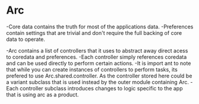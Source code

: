 #  Arc

-Core data contains the truth for most of the applications data. 
-Preferences contain settings that are trivial and don't require the full backing of core data to operate. 

-Arc contains a list of controllers that it uses to abstract away direct acess to coredata and preferences.
-Each controller simply references coredata and can be used directly to perform certain actions. 
	-It is import ant to note that while you can create instances of controllers to perform tasks, 
	its prefered to use Arc.shared.controller. As the controller stored here could be a variant subclass 
	that is used instead by the outer module containing Arc. 
-Each controller subclass introduces changes to logic specific to the app that is using arc as a product. 

